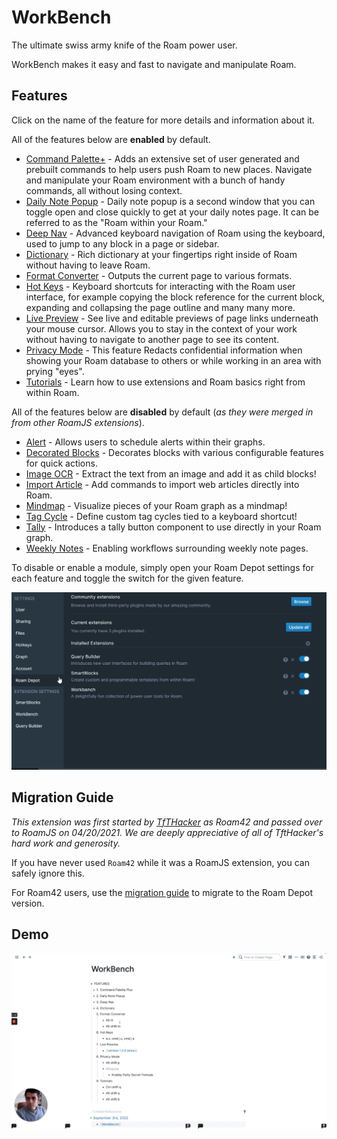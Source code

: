 # WorkBench

The ultimate swiss army knife of the Roam power user.

WorkBench makes it easy and fast to navigate and manipulate Roam.

## Features

Click on the name of the feature for more details and information about it.

All of the features below are **enabled** by default.

- [Command Palette+](https://github.com/RoamJs/workbench/blob/main/docs/command-palette-plus.md) - Adds an extensive set of user generated and prebuilt commands to help users push Roam to new places. Navigate and manipulate your Roam environment with a bunch of handy commands, all without losing context.
- [Daily Note Popup](https://github.com/RoamJs/workbench/blob/main/docs/daily-note-popup.md) - Daily note popup is a second window that you can toggle open and close quickly to get at your daily notes page. It can be referred to as the "Roam within your Roam."
- [Deep Nav](https://github.com/RoamJs/workbench/blob/main/docs/deep-nav.md) - Advanced keyboard navigation of Roam using the keyboard, used to jump to any block in a page or sidebar.
- [Dictionary](https://github.com/RoamJs/workbench/blob/main/docs/dictionary.md) - Rich dictionary at your fingertips right inside of Roam without having to leave Roam.
- [Format Converter](https://github.com/RoamJs/workbench/blob/main/docs/format-converter.md) - Outputs the current page to various formats.
- [Hot Keys](https://github.com/RoamJs/workbench/blob/main/docs/hot-keys.md) - Keyboard shortcuts for interacting with the Roam user interface, for example copying the block reference for the current block, expanding and collapsing the page outline and many many more.
- [Live Preview](https://github.com/RoamJs/workbench/blob/main/docs/live-preview.md) - See live and editable previews of page links underneath your mouse cursor. Allows you to stay in the context of your work without having to navigate to another page to see its content.
- [Privacy Mode](https://github.com/RoamJs/workbench/blob/main/docs/privacy-mode.md) - This feature Redacts confidential information when showing your Roam database to others or while working in an area with prying "eyes".
- [Tutorials](https://github.com/RoamJs/workbench/blob/main/docs/tutorials.md) - Learn how to use extensions and Roam basics right from within Roam.

All of the features below are **disabled** by default (_as they were merged in from other RoamJS extensions_).

- [Alert](https://github.com/RoamJs/workbench/blob/main/docs/alert.md) - Allows users to schedule alerts within their graphs.
- [Decorated Blocks](https://github.com/RoamJs/workbench/blob/main/docs/decorated-blocks.md) - Decorates blocks with various configurable features for quick actions.
- [Image OCR](https://github.com/RoamJs/workbench/blob/main/docs/image-ocr.md) - Extract the text from an image and add it as child blocks!
- [Import Article](https://github.com/RoamJs/workbench/blob/main/docs/import-article.md) - Add commands to import web articles directly into Roam.
- [Mindmap](https://github.com/RoamJs/workbench/blob/main/docs/mindmap.md) - Visualize pieces of your Roam graph as a mindmap!
- [Tag Cycle](https://github.com/RoamJs/workbench/blob/main/docs/tag-cycle.md) - Define custom tag cycles tied to a keyboard shortcut!
- [Tally](https://github.com/RoamJs/workbench/blob/main/docs/tally.md) - Introduces a tally button component to use directly in your Roam graph.
- [Weekly Notes](https://github.com/RoamJs/workbench/blob/main/docs/weekly-notes.md) - Enabling workflows surrounding weekly note pages.

To disable or enable a module, simply open your Roam Depot settings for each feature and toggle the switch for the given feature.

![](https://raw.githubusercontent.com/RoamJS/workbench/main/docs/media/workbench-enable-feature.gif)

## Migration Guide

_This extension was first started by [TfTHacker](https://twitter.com/tfthacker) as Roam42 and passed over to RoamJS on 04/20/2021. We are deeply appreciative of all of TftHacker's hard work and generosity._

If you have never used `Roam42` while it was a RoamJS extension, you can safely ignore this.

For Roam42 users, use the [migration guide](https://github.com/RoamJs/workbench/blob/main/docs/migration-guide.md) to migrate to the Roam Depot version.

## Demo

[![WorkBench Demo](https://raw.githubusercontent.com/RoamJS/workbench/main/docs/media/workbench-demo-thumbnail.png)](https://www.loom.com/share/0ced5bfcfae04ae38813563b4470dfec)
